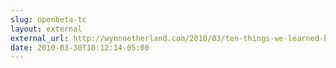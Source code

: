 ```yaml
---
slug: openbeta-tc
layout: external
external_url: http://wynnnetherland.com/2010/03/ten-things-we-learned-building-tweetcongress-org/
date: 2010-03-30T10:12:14-05:00
---
```

